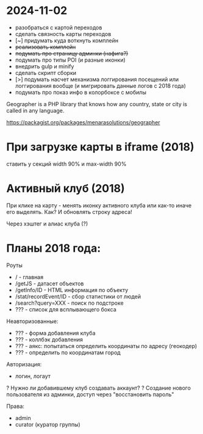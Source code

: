 # 2024-11-02

- разобраться с картой переходов
- сделать связность карты переходов
- [~] придумать куда воткнуть комплейн
- ~~реализовать комплейн~~
- ~~подумать про страницу админки (нафига?)~~
- подумать про типы POI (и разные иконки)
- внедрить gulp и minify
- сделать скрипт сборки
- [>] подумать насчет механизма логгирования посещений или логгирования вообще (и мигрировать данные логов с 2018 года)
- подумать про показ инфо в колорбоксе с мобилы

Geographer is a PHP library that knows how any country, state or city is called in any language.

https://packagist.org/packages/menarasolutions/geographer

# При загрузке карты в iframe (2018)

ставить у секций width 90% и max-width 90%

# Активный клуб  (2018)

При клике на карту - менять иконку активного клуба или как-то иначе его выделять. Как?
И обновлять строку адреса!

Через хэштег и алиас клуба (?)

# Планы 2018 года:

Роуты

- / - главная
- /getJS - датасет объектов
- /getInfo/ID - HTML информация по объекту
- /stat/recordEvent/ID - сбор статистики от людей
- /search?query=XXX - поиск по подстроке
- ??? - список для всплывающего бокса

Неавторизованные:

- ??? - форма добавления клуба
- ??? - коллбэк добавления
- ??? - аякс: попытаться определить координаты по адресу (геокодер)
- ??? - определить по координатам город

Авторизация:

- логин, логаут

? Нужно ли добавившему клуб создавать аккаунт?
? Создание нового пользователя из админки, доступ через "восстановить пароль"

Права:
- admin
- curator (куратор группы)




